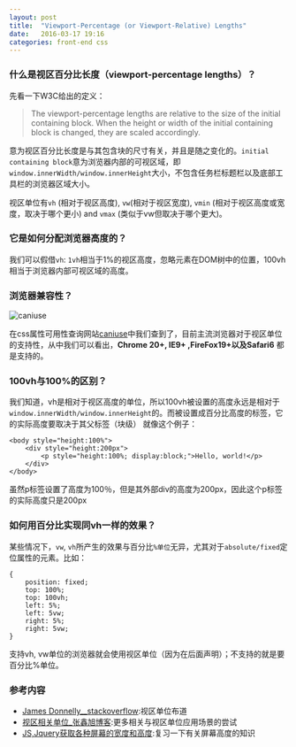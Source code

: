 ```yaml
---
layout: post
title:  "Viewport-Percentage (or Viewport-Relative) Lengths"
date:   2016-03-17 19:16
categories: front-end css
---
```


### 什么是视区百分比长度（viewport-percentage lengths）？

先看一下W3C给出的定义：

 >The viewport-percentage lengths are relative to the size of the initial containing block. When the height or width of the initial containing block is changed, they are scaled accordingly.

意为视区百分比长度是与其包含块的尺寸有关，并且是随之变化的。`initial containing block`意为浏览器内部的可视区域，即`window.innerWidth/window.innerHeight`大小，不包含任务栏标题栏以及底部工具栏的浏览器区域大小。

<!--more-->

视区单位有`vh` (相对于视区高度), `vw`(相对于视区宽度), `vmin` (相对于视区高度或宽度，取决于哪个更小) and `vmax` (类似于vw但取决于哪个更大)。

### 它是如何分配浏览器高度的？

我们可以假借`vh`: `1vh`相当于1%的视区高度，忽略元素在DOM树中的位置，100vh相当于浏览器内部可视区域的高度。

### 浏览器兼容性？

![caniuse](http://o7ts2uaks.bkt.clouddn.com/98A8FA40-23DE-4D3B-AE9B-A434F44A5AA0.png)

在css属性可用性查询网站[caniuse](http://caniuse.com/#search=viewport%20units)中我们查到了，目前主流浏览器对于视区单位的支持性，从中我们可以看出，**Chrome 20+, IE9+ ,FireFox19+以及Safari6** 都是支持的。

### 100vh与100%的区别？

我们知道，vh是相对于视区高度的单位，所以100vh被设置的高度永远是相对于`window.innerWidth/window.innerHeight`的。而被设置成百分比高度的标签，它的实际高度要取决于其父标签（块级）
就像这个例子：

```
<body style="height:100%">
    <div style="height:200px">
        <p style="height:100%; display:block;">Hello, world!</p>
    </div>
</body>
```

虽然p标签设置了高度为100％，但是其外部div的高度为200px，因此这个p标签的实际高度只是200px

### 如何用百分比实现同vh一样的效果？

某些情况下，`vw`, `vh`所产生的效果与百分比`%单位`无异，尤其对于`absolute/fixed`定位属性的元素。比如：
```
{
    position: fixed;
    top: 100%;
    top: 100vh;
    left: 5%;
    left: 5vw;
    right: 5%;
    right: 5vw;
}
```
支持vh, vw单位的浏览器就会使用视区单位（因为在后面声明）；不支持的就是要百分比%单位。

### 参考内容

* [James Donnelly__stackoverflow](http://stackoverflow.com/questions/1575141/make-div-100-height-of-browser-window):视区单位布道
* [视区相关单位_张鑫旭博客](http://www.zhangxinxu.com/wordpress/2012/09/new-viewport-relative-units-vw-vh-vm-vmin/):更多相关与视区单位应用场景的尝试
* [JS,Jquery获取各种屏幕的宽度和高度](http://www.cnblogs.com/xiaopin/archive/2012/03/26/2418152.html):复习一下有关屏幕高度的知识